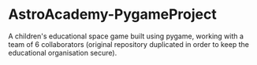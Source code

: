 # AstroAcademy-PygameProject
A children's educational space game built using pygame, working with a team of 6 collaborators (original repository duplicated in order to keep the educational organisation secure).

